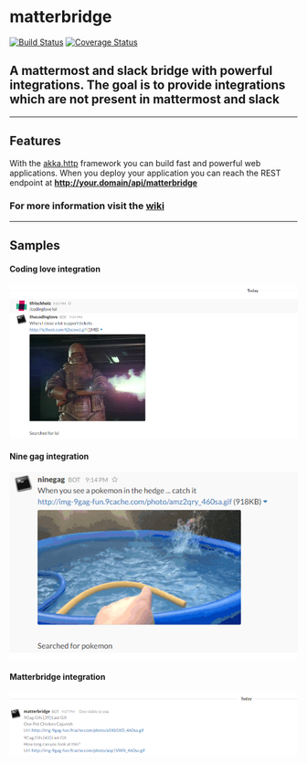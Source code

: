 # matterbridge
[![Build Status](https://travis-ci.org/Freshwood/matterbridge.svg?branch=master)](https://travis-ci.org/Freshwood/matterbridge)
[![Coverage Status](https://coveralls.io/repos/github/Freshwood/matterbridge/badge.svg?branch=master)](https://coveralls.io/github/Freshwood/matterbridge?branch=master)
## A mattermost and slack bridge with powerful integrations. The goal is to provide integrations which are not present in mattermost and slack

***

## Features
With the [akka.http](http://doc.akka.io/docs/akka/2.4.7/scala/http/index.html) framework you can build fast and powerful web applications.
When you deploy your application you can reach the REST endpoint at **http://your.domain/api/matterbridge**

### For more information visit the [wiki](https://github.com/Freshwood/matterbridge/wiki/Home)

***

## Samples

#### Coding love integration
![](docs/codinglove.png)

#### Nine gag integration
![](docs/ninegag.png)

#### Matterbridge integration
![](docs/matterbridge.png)